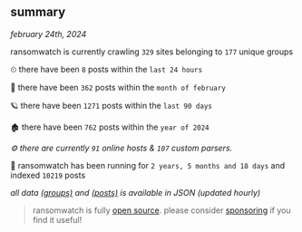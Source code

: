 
## summary
_february 24th, 2024_

ransomwatch is currently crawling `329` sites belonging to `177` unique groups

⏲ there have been `8` posts within the `last 24 hours`

🦈 there have been `362` posts within the `month of february`

🪐 there have been `1271` posts within the `last 90 days`

🏚 there have been `762` posts within the `year of 2024`

_⚙️ there are currently `91` online hosts & `107` custom parsers._

🦕 ransomwatch has been running for `2 years, 5 months and 18 days` and indexed `10219` posts

_all data  [(groups)](http://ransomwhat.telemetry.ltd/groups) and [(posts)](http://ransomwhat.telemetry.ltd/posts) is available in JSON (updated hourly)_

> ransomwatch is fully [open source](https://github.com/joshhighet/ransomwatch#ransomwatch--). please consider [sponsoring](https://github.com/sponsors/joshhighet) if you find it useful!
